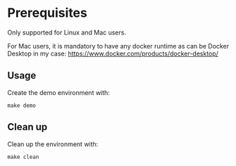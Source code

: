 # Prerequisites

Only supported for Linux and Mac users.

For Mac users, it is mandatory to have any docker runtime as can be Docker Desktop in my case: https://www.docker.com/products/docker-desktop/

## Usage

Create the demo environment with:

```shell
make demo
```
## Clean up

Clean up the environment with:

```shell
make clean
```
